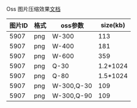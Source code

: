 Oss 图片压缩效果[文档](https://help.aliyun.com/document_detail/44688.html?spm=a2c4g.11186623.6.743.137f390aDrAu0C)

| 图片ID | 格式 | oss参数    | size(kb) |
| ------ | ---- | ---------- | -------- |
| 5907   | png  | W-300      | 113      |
| 5907   | png  | W-400      | 181      |
| 5907   | png  | W-600      | 359      |
| 5907   | png  | Q-30       | 1.2*1024 |
| 5907   | png  | Q-80       | 1.5*1024 |
| 5907   | png  | W-300,Q-30 | 109      |
| 5907   | png  | W-300,Q-90 | 109      |




